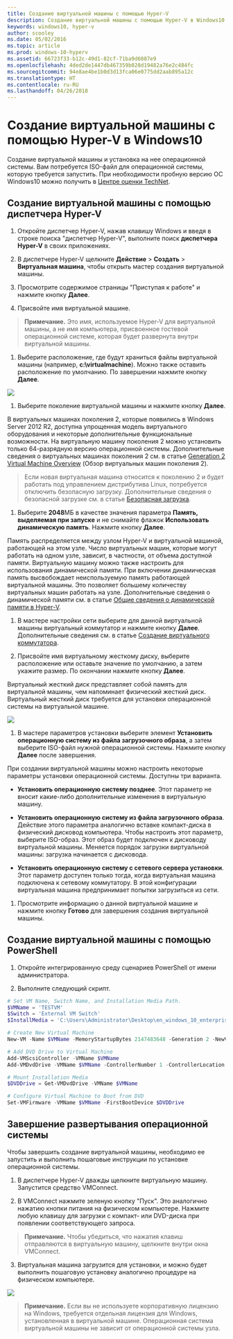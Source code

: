 ```yaml
---
title: Создание виртуальной машины с помощью Hyper-V
description: Создание виртуальной машины с помощью Hyper-V в Windows10
keywords: windows10, hyper-v
author: scooley
ms.date: 05/02/2016
ms.topic: article
ms.prod: windows-10-hyperv
ms.assetid: 66723f33-b12c-49d1-82cf-71ba9d6087e9
ms.openlocfilehash: 4ded2de1447db467359b028d19482a76e2c484fc
ms.sourcegitcommit: 94e8ae4be1b0d3d13fca06e0775dd2aab895a12c
ms.translationtype: HT
ms.contentlocale: ru-RU
ms.lasthandoff: 04/26/2018
---
```

# <a name="create-virtual-machine-with-hyper-v-on-windows-10"></a>Создание виртуальной машины с помощью Hyper-V в Windows10

Создание виртуальной машины и установка на нее операционной системы.  Вам потребуется ISO-файл для операционной системы, которую требуется запустить. При необходимости пробную версию ОС Windows10 можно получить в [Центре оценки TechNet](http://www.microsoft.com/en-us/evalcenter/).

## <a name="create-a-virtual-machine-with-hyper-v-manager"></a>Создание виртуальной машины с помощью диспетчера Hyper-V

1. Откройте диспетчер Hyper-V, нажав клавишу Windows и введя в строке поиска "диспетчер Hyper-V", выполните поиск **диспетчера Hyper-V** в своих приложениях.

1. В диспетчере Hyper-V щелкните **Действие** > **Создать** > **Виртуальная машина**, чтобы открыть мастер создания виртуальной машины.

1. Просмотрите содержимое страницы "Приступая к работе" и нажмите кнопку **Далее**.

1. Присвойте имя виртуальной машине.
  > **Примечание.** Это имя, используемое Hyper-V для виртуальной машины, а не имя компьютера, присвоенное гостевой операционной системе, которая будет развернута внутри виртуальной машины.

1. Выберите расположение, где будут храниться файлы виртуальной машины (например, **c:\virtualmachine**). Можно также оставить расположение по умолчанию. По завершении нажмите кнопку **Далее**.
    
  ![](media/new_vm_upd.png)

1. Выберите поколение виртуальной машины и нажмите кнопку **Далее**.  

  В виртуальных машинах поколения 2, которые появились в Windows Server 2012 R2, доступна упрощенная модель виртуального оборудования и некоторые дополнительные функциональные возможности. На виртуальную машину поколения 2 можно установить только 64-разрядную версию операционной системы. Дополнительные сведения о виртуальных машинах поколения 2 см. в статье [Generation 2 Virtual Machine Overview](https://technet.microsoft.com/en-us/library/dn282285.aspx) (Обзор виртуальных машин поколения 2).
  
  > Если новая виртуальная машина относится к поколению 2 и будет работать под управлением дистрибутива Linux, потребуется отключить безопасную загрузку. Дополнительные сведения о безопасной загрузке см. в статье [Безопасная загрузка](https://technet.microsoft.com/en-us/library/dn486875.aspx).

1. Выберите **2048**МБ в качестве значения параметра **Память, выделяемая при запуске** и не снимайте флажок **Использовать динамическую память**. Нажмите кнопку **Далее**.

  Память распределяется между узлом Hyper-V и виртуальной машиной, работающей на этом узле. Число виртуальных машин, которые могут работать на одном узле, зависит, в частности, от объема доступной памяти. Виртуальную машину можно также настроить для использования динамической памяти. При включении динамическая память высвобождает неиспользуемую память работающей виртуальной машины. Это позволяет большему количеству виртуальных машин работать на узле. Дополнительные сведения о динамической памяти см. в статье [Общие сведения о динамической памяти в Hyper-V](https://technet.microsoft.com/en-us/library/hh831766.aspx).

1. В мастере настройки сети выберите для данной виртуальной машины виртуальный коммутатор и нажмите кнопку **Далее**. Дополнительные сведения см. в статье [Создание виртуального коммутатора](connect-to-network.md).

1. Присвойте имя виртуальному жесткому диску, выберите расположение или оставьте значение по умолчанию, а затем укажите размер. По окончании нажмите кнопку **Далее**.

  Виртуальный жесткий диск представляет собой память для виртуальной машины, чем напоминает физический жесткий диск. Виртуальный жесткий диск требуется для установки операционной системы на виртуальной машине.
  
  ![](media/new_vhd_upd.png)

1. В мастере параметров установки выберите элемент **Установить операционную систему из файла загрузочного образа**, а затем выберите ISO-файл нужной операционной системы. Нажмите кнопку **Далее** после завершения.

  При создании виртуальной машины можно настроить некоторые параметры установки операционной системы. Доступны три варианта.

  * **Установить операционную систему позднее**. Этот параметр не вносит какие-либо дополнительные изменения в виртуальную машину.

  * **Установить операционную систему из файла загрузочного образа**. Действие этого параметра аналогично вставке компакт-диска в физический дисковод компьютера. Чтобы настроить этот параметр, выберите ISO-образ. Этот образ будет подключен к дисководу виртуальной машины. Меняется порядок загрузки виртуальной машины: загрузка начинается с дисковода.

  * **Установить операционную систему с сетевого сервера установки**. Этот параметр доступен только тогда, когда виртуальная машина подключена к сетевому коммутатору. В этой конфигурации виртуальная машина предпринимает попытки загрузиться из сети.

1. Просмотрите информацию о данной виртуальной машине и нажмите кнопку **Готово** для завершения создания виртуальной машины.

## <a name="create-a-virtual-machine-with-powershell"></a>Создание виртуальной машины с помощью PowerShell

1. Откройте интегрированную среду сценариев PowerShell от имени администратора.

2. Выполните следующий скрипт.

  ``` powershell
  # Set VM Name, Switch Name, and Installation Media Path.
  $VMName = 'TESTVM'
  $Switch = 'External VM Switch'
  $InstallMedia = 'C:\Users\Administrator\Desktop\en_windows_10_enterprise_x64_dvd_6851151.iso'

  # Create New Virtual Machine
  New-VM -Name $VMName -MemoryStartupBytes 2147483648 -Generation 2 -NewVHDPath "D:\Virtual Machines\$VMName\$VMName.vhdx" -NewVHDSizeBytes 53687091200 -Path "D:\Virtual Machines\$VMName" -SwitchName $Switch

  # Add DVD Drive to Virtual Machine
  Add-VMScsiController -VMName $VMName
  Add-VMDvdDrive -VMName $VMName -ControllerNumber 1 -ControllerLocation 0 -Path $InstallMedia

  # Mount Installation Media
  $DVDDrive = Get-VMDvdDrive -VMName $VMName

  # Configure Virtual Machine to Boot from DVD
  Set-VMFirmware -VMName $VMName -FirstBootDevice $DVDDrive
  ```

## <a name="complete-the-operating-system-deployment"></a>Завершение развертывания операционной системы

Чтобы завершить создание виртуальной машины, необходимо ее запустить и выполнить пошаговые инструкции по установке операционной системы.

1. В диспетчере Hyper-V дважды щелкните виртуальную машину. Запустится средство VMConnect.

2. В VMConnect нажмите зеленую кнопку "Пуск". Это аналогично нажатию кнопки питания на физическом компьютере. Нажмите любую клавишу для загрузки с компакт- или DVD-диска при появлении соответствующего запроса.

  > **Примечание.** Чтобы убедиться, что нажатия клавиш отправляются в виртуальную машину, щелкните внутри окна VMConnect.

3. Виртуальная машина загрузится для установки, и можно будет выполнить пошаговую установку аналогично процедуре на физическом компьютере.

  ![](media/OSDeploy_upd.png) 

  > **Примечание.** Если вы не используете корпоративную лицензию на Windows, требуется отдельная лицензия для Windows, установленная в виртуальной машине. Операционная система виртуальной машины не зависит от операционной системы узла.
